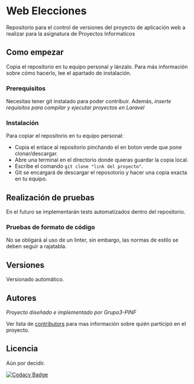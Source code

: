 # Web Elecciones

Repositorio para el control de versiones del proyecto de aplicación web a realizar para la asignatura de Proyectos Informaticos

## Como empezar

Copia el repositorio en tu equipo personal y lánzalo. Para más información sobre cómo hacerlo, lee el apartado de instalación.

### Prerequisitos

Necesitas tener git instalado para poder contribuir. Además, *inserte requisitos para compilar y ejecutar proyectos en Laravel*

### Instalación

Para copiar el repositorio en tu equipo personal:

- Copia el enlace al repositorio pinchando el en boton verde que pone clonar/descargar.
- Abre una terminal en el directorio donde quieras guardar la copia local.
- Escribe el comando `git clone "link del proyecto"`. 
- Git se encargará de descargar el reposotorio y hacer una copia exacta en tu equipo.


## Realización de pruebas

En el futuro se implementarán tests automatizados dentro del repositorio.

### Pruebas de formato de código

No se obligará al uso de un linter, sin embargo, las normas de estilo se deben seguir a rajatabla.

## Versiones

Versionado automático.

## Autores

*Proyecto diseñado e implementado por Grupo3-PINF*

Ver lista de [contributors](https://github.com/your/project/contributors) para mas información sobre quién participó en el proyecto.

## Licencia

Aún por decidir.

[![Codacy Badge](https://api.codacy.com/project/badge/Grade/f2def6074b8c4aa4b93ce87d2876f6a1)](https://www.codacy.com/manual/GRsni/web-elecciones?utm_source=github.com&amp;utm_medium=referral&amp;utm_content=Grupo3-PINF/web-elecciones&amp;utm_campaign=Badge_Grade)
